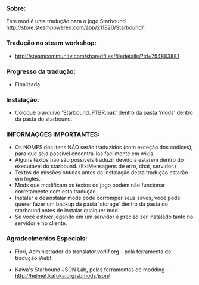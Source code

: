 ### Sobre:
Este mod é uma tradução para o jogo Starbound http://store.steampowered.com/app/211820/Starbound/. 

### Tradução no steam workshop:
- http://steamcommunity.com/sharedfiles/filedetails/?id=754883881

### Progresso da tradução:
- Finalizada

### Instalação:
- Coloque o arquivo 'Starbound_PTBR.pak' dentro da pasta 'mods' dentro da pasta do starbound.

### INFORMAÇÕES IMPORTANTES:
- Os NOMES dos itens NÃO serão traduzidos (com exceção dos códices), para que seja possível encontra-los facilmente em wikis.
- Alguns textos não são possiveis traduzir devido a estarem dentro do executavel do starbound. (Ex:Mensagens de erro, chat, servidor.)
- Textos de missões obtidas antes da instalação desta tradução estarão em Inglês.
- Mods que modificam os textos do jogo podem não funcionar corretamente com esta tradução.
- Instalar e desinstalar mods pode corromper seus saves, você pode querer fazer um backup da pasta 'storage' dentro da pasta do starbound antes de instalar qualquer mod.
- Se você estiver jogando em um servidor é preciso ser instalado tanto no servidor e no cliente.
 
### Agradecimentos Especiais:

- Flori, Administrador do translator.vorlif.org - pela ferramenta de tradução Web! 

- Kawa's Starbound JSON Lab, pelas ferramentas de modding - http://helmet.kafuka.org/sbmods/json/
